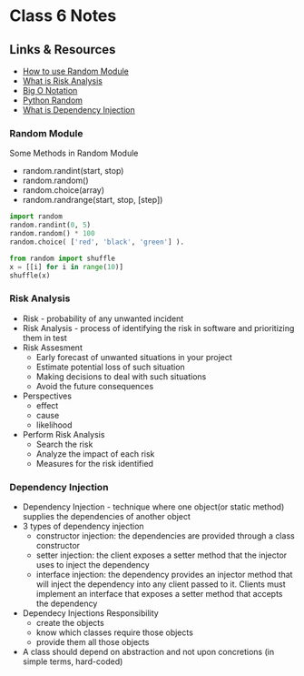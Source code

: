 # Class 6 Notes

## Links & Resources

- [How to use Random Module](https://www.pythonforbeginners.com/random/how-to-use-the-random-module-in-python)
- [What is Risk Analysis](https://www.edureka.co/blog/risk-analysis-in-software-testing/)
- [Big O Notation](https://www.youtube.com/watch?v=v4cd1O4zkGw)
- [Python Random](https://docs.python.org/3/library/random.html)
- [What is Dependency Injection](https://www.freecodecamp.org/news/a-quick-intro-to-dependency-injection-what-it-is-and-when-to-use-it-7578c84fa88f/)

### Random Module

Some Methods in Random Module

- random.randint(start, stop)
- random.random()
- random.choice(array)
- random.randrange(start, stop, [step])

```python
import random
random.randint(0, 5)
random.random() * 100
random.choice( ['red', 'black', 'green'] ).
```

```python
from random import shuffle
x = [[i] for i in range(10)]
shuffle(x)
```

### Risk Analysis

- Risk - probability of any unwanted incident
- Risk Analysis - process of identifying the risk in software and prioritizing them in test
- Risk Assesment
  - Early forecast of unwanted situations in your project
  - Estimate potential loss of such situation
  - Making decisions to deal with such situations
  - Avoid the future consequences
- Perspectives
  - effect
  - cause
  - likelihood
- Perform Risk Analysis
  - Search the risk
  - Analyze the impact of each risk
  - Measures for the risk identified

### Dependency Injection

- Dependency Injection - technique where one object(or static method) supplies the dependencies of another object
- 3 types of dependency injection
  - constructor injection: the dependencies are provided through a class constructor
  - setter injection: the client exposes a setter method that the injector uses to inject the dependency
  - interface injection: the dependency provides an injector method that will inject the dependency into any client passed to it. Clients must implement an interface that exposes a setter method that accepts the dependency
- Dependecy Injections Responsibility
  - create the objects
  - know which classes require those objects
  - provide them all those objects
- A class should depend on abstraction and not upon concretions (in simple terms, hard-coded)